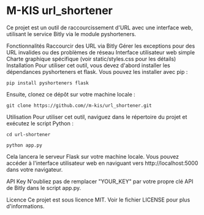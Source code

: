 # M-KIS url_shortener
Ce projet est un outil de raccourcissement d'URL avec une interface web, utilisant le service Bitly via le module pyshorteners.

Fonctionnalités
Raccourcir des URL via Bitly
Gérer les exceptions pour des URL invalides ou des problèmes de réseau
Interface utilisateur web simple
Charte graphique spécifique (voir static/styles.css pour les détails)
Installation
Pour utiliser cet outil, vous devez d'abord installer les dépendances pyshorteners et flask. Vous pouvez les installer avec pip :

```pip install pyshorteners flask```

Ensuite, clonez ce dépôt sur votre machine locale :

```git clone https://github.com//m-kis/url_shortener.git```

Utilisation
Pour utiliser cet outil, naviguez dans le répertoire du projet et exécutez le script Python :

```cd url-shortener```

```python app.py```

Cela lancera le serveur Flask sur votre machine locale. Vous pouvez accéder à l'interface utilisateur web en naviguant vers http://localhost:5000 dans votre navigateur.

API Key
N'oubliez pas de remplacer "YOUR_KEY" par votre propre clé API de Bitly dans le script app.py.

Licence
Ce projet est sous licence MIT. Voir le fichier LICENSE pour plus d'informations.

